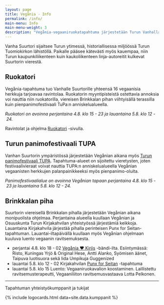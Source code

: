 ```yaml
---
layout: page
title: Vegånia - Info
permalink: /info/
main-menu: Info
main-menu-weight: 3
description: "Vegånia-vegaaniruokatapahtuma järjestetään Turun Vanhalla Suurtorilla. Tapahtuma on kaikille avoin ja maksuton."
---
```


Vanha Suurtori sijaitsee Turun ytimessä, historiallisessa miljöössä Turun
Tuomiokirkon lähistöllä. Paikalle pääsee kätevästi myös kauempaa, niin Turun
kaupunkiliikenteen kuin kaukoliikenteen linja-autoreitit kulkevat Suurtorin vierestä.

## Ruokatori

Vegånia-tapahtuma tuo Vanhalle Suurtorille yhteensä 16 vegaanisia herkkuja tarjoavaa ravintolaa. Ruokatorin myyntipisteistä ostettavia annoksia voi nauttia niin ruokatorilla, viereisen Brinkkalan pihan viihtyisällä terassilla kuin pienpanimofestivaali TuPa:n anniskelualueella.

<em>Ruokatori on avoinna perjantaina 4.8. klo&nbsp;<time datetime="2017-08-04T15:00+02:00">15</time>&nbsp;-&nbsp;<time datetime="2017-08-04T23:00+03:00">23</time> ja lauantaina 5.8. klo&nbsp;<time datetime="2017-08-05T12:00+03:00">12</time>&nbsp;-&nbsp;<time datetime="2017-08-05T24:00+03:00">24</time>.</em>

Ravintolat ja ohjelma [Ruokatori](/ruokatori) -sivulla.

## Turun panimofestivaali TUPA

Vanhan Suurtorin ympäristössä järjestetään Vegånian aikana myös [Turun panimofestivaali TUPA](http://www.turunpanimofestivaali.fi). Tapahtuma-alueet on sijoitettu vieretysten, joten festivaalivieraat voivat nauttia TUPA:n anniskelualueella Vegånian vegaanisten herkkujen palanpainikkeeksi myös pienpanimo-oluita.

<em>Panimofestivaalialue on avoinna Vegånian tapaan perjantaina 4.8. klo&nbsp;15&nbsp;-&nbsp;23 ja lauantaina 5.8. klo&nbsp;12&nbsp;-&nbsp;24.</em>

## Brinkkalan piha

Suurtorin viereisellä Brinkkalan pihalla järjestetään Vegånian aikana monipuolista ohjelmaa. Perjantaina alueella kuullaan Vegånian ja Osuuskunta Turun Kirjakahvilan yhteistyössä järjestämiä keikkoja. Lauantaina Kirjakahvila järjestää pihalla perinteisen Punx for Seitan-tapahtuman. Lauantai-iltapäivällä kuullaan myös Vegånian ohjelmaan kuuluva luento vegaanin ravitsemuksesta.

* perjantai 4.8. klo <time datetime="2017-08-04T15:00+02:00">18</time> - <time datetime="2017-08-05T02:00+02:00">02</time> [Vegånia &#9829; Kirjis](https://www.facebook.com/events/749815018539362/) -bändi-ilta. Esiintymässä: Risto, Kuningas Yrjö & Original Hese, Antti Alanko, Syömisen äänet, Taipuva luotisuora sekä Iida Umpikuja Guggenized
* lauantai 5.8. klo 12 - 02 Kirjakahvilan [Punx for Seitan](https://www.facebook.com/events/1310894682341668/?fref=ts) -tapahtuma
* lauantai 5.8. klo 15 Luento: Vegaaniruokavalion koostaminen. Laillistettu ravitsemusterapeutti, Vegaaniliiton ravitsemusvastaava Lotta Pelkonen.

<hr>

Tapahtuman yhteistyökumppanit ja tukijat

{% include logocards.html data=site.data.kumppanit %}
